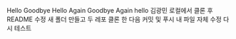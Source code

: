 Hello
Goodbye
Hello Again
Goodbye Again
hello
김광민 로컬에서 클론 후 README 수정
새 폴더 만들고 두 레포 클론 한 다음 커밋 및 푸시
내 파일 자체 수정
다시 테스트